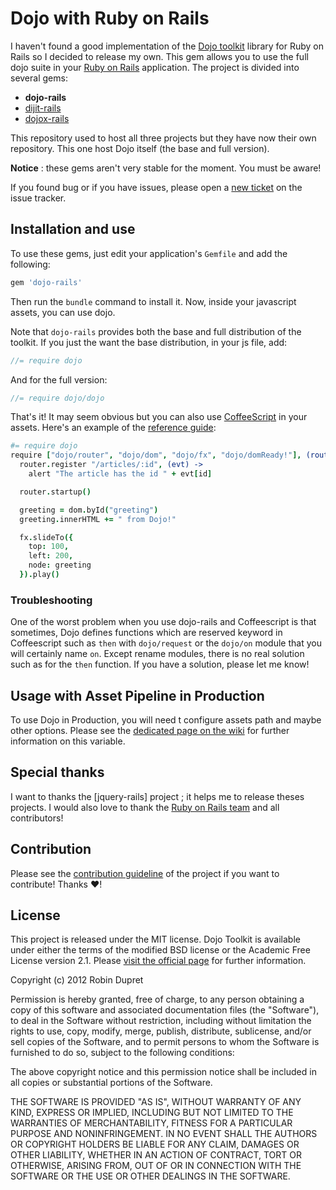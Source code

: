 # Dojo with Ruby on Rails

I haven't found a good implementation of the [Dojo toolkit][dojotoolkit] library
for Ruby on Rails so I decided to release my own. This gem allows you to use the
full dojo suite in your [Ruby on Rails][rails] application. The project
is divided into several gems:

* **dojo-rails**
* [dijit-rails]
* [dojox-rails]

This repository used to host all three projects but they have now their own
repository. This one host Dojo itself (the base and full version).

**Notice** : these gems aren't very stable for the moment. You must be aware!

If you found bug or if you have issues, please open a [new ticket] on the issue
tracker.

## Installation and use

To use these gems, just edit your application's `Gemfile` and add the following:

~~~ruby
gem 'dojo-rails'
~~~

Then run the `bundle` command to install it. Now, inside your javascript assets,
you can use dojo.

Note that `dojo-rails` provides both the base and full distribution of the
toolkit. If you just the want the base distribution, in your js file, add:

~~~javascript
//= require dojo
~~~

And for the full version:

~~~javascript
//= require dojo/dojo
~~~

That's it! It may seem obvious but you can also use [CoffeeScript][coffeescript]
in your assets. Here's an example of the [reference guide]:

~~~coffeescript
#= require dojo
require ["dojo/router", "dojo/dom", "dojo/fx", "dojo/domReady!"], (router, dom, fx) ->
  router.register "/articles/:id", (evt) ->
    alert "The article has the id " + evt[id]

  router.startup()

  greeting = dom.byId("greeting")
  greeting.innerHTML += " from Dojo!"

  fx.slideTo({
    top: 100,
    left: 200,
    node: greeting
  }).play()
~~~

### Troubleshooting

One of the worst problem when you use dojo-rails and Coffeescript is that
sometimes, Dojo defines functions which are reserved keyword in
Coffeescript such as `then` with `dojo/request` or the `dojo/on` module that you
will certainly name `on`. Except rename modules, there is no real solution such
as for the `then` function. If you have a solution, please let me know!

## Usage with Asset Pipeline in Production

To use Dojo in Production, you will need t configure assets path and maybe
other options. Please see the [dedicated page on the wiki][wiki] for further
information on this variable.

## Special thanks

I want to thanks the [jquery-rails] project ; it helps me to release theses
projects. I would also love to thank the [Ruby on Rails team][rails] and all
contributors!

## Contribution

Please see the [contribution guideline](contributing.md) of the project if
you want to contribute! Thanks :heart:!

## License

This project is released under the MIT license. Dojo Toolkit is available under
either the terms of the modified BSD license or the Academic Free License
version 2.1. Please [visit the official page](http://dojotoolkit.org/license)
for further information.

Copyright (c) 2012 Robin Dupret

Permission is hereby granted, free of charge, to any person obtaining
a copy of this software and associated documentation files (the "Software"),
to deal in the Software without restriction, including without limitation the
rights to use, copy, modify, merge, publish, distribute, sublicense, and/or
sell copies of the Software, and to permit persons to whom the Software is
furnished to do so, subject to the following conditions:

The above copyright notice and this permission notice shall be included in
all copies or substantial portions of the Software.

THE SOFTWARE IS PROVIDED "AS IS", WITHOUT WARRANTY OF ANY KIND, EXPRESS
OR IMPLIED, INCLUDING BUT NOT LIMITED TO THE WARRANTIES OF MERCHANTABILITY,
FITNESS FOR A PARTICULAR PURPOSE AND NONINFRINGEMENT. IN NO EVENT SHALL
THE AUTHORS OR COPYRIGHT HOLDERS BE LIABLE FOR ANY CLAIM, DAMAGES OR OTHER
LIABILITY, WHETHER IN AN ACTION OF CONTRACT, TORT OR OTHERWISE, ARISING
FROM, OUT OF OR IN CONNECTION WITH THE SOFTWARE OR THE USE OR OTHER
DEALINGS IN THE SOFTWARE.

[dojotoolkit]: http://dojotoolkit.org/
[rails]: http://rubyonrails.org/
[dijit-rails]: https://github.com/robin850/dijit-rails
[dojox-rails]: https://github.com/robin850/dojox-rails
[coffeescript]: http://coffeescript.org
[new ticket]: https://github.com/robin850/dojo-rails/issues/new
[reference guide]: http://dojotoolkit.org/reference-guide/1.8/
[wiki]: https://github.com/robin850/dojo-rails/wiki/Configuration-with-dojoConfig
